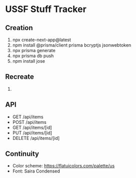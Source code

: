 # USSF Stuff Tracker

## Creation
1. npx create-next-app@latest
2. npm install @prisma/client prisma bcryptjs jsonwebtoken
3. npx prisma generate
4. npx prisma db push
5. npm install jose



## Recreate
1. 



## API
- GET /api/items
- POST /api/items
- GET /api/items/[id]
- PUT /api/items/[id]
- DELETE /api/items/[id]

## Continuity
- Color scheme: https://flatuicolors.com/palette/us
- Font: Saira Condensed